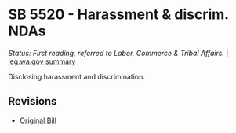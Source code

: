 # SB 5520 - Harassment & discrim. NDAs
*Status: First reading, referred to Labor, Commerce & Tribal Affairs.* | [leg.wa.gov summary](https://app.leg.wa.gov/billsummary?BillNumber=5520&Year=2021)

Disclosing harassment and discrimination.

## Revisions
* [Original Bill](1/)